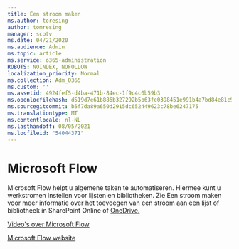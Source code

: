 ```yaml
---
title: Een stroom maken
ms.author: toresing
author: tomresing
manager: scotv
ms.date: 04/21/2020
ms.audience: Admin
ms.topic: article
ms.service: o365-administration
ROBOTS: NOINDEX, NOFOLLOW
localization_priority: Normal
ms.collection: Adm_O365
ms.custom: ''
ms.assetid: 4924fef5-d4ba-471b-84ec-1f9c4c0b59b3
ms.openlocfilehash: d519d7e61b886b327292b5b63fe0398451e991b4a7bd84e81c9fac5cdb47fc0d
ms.sourcegitcommit: b5f7da89a650d2915dc652449623c78be6247175
ms.translationtype: MT
ms.contentlocale: nl-NL
ms.lasthandoff: 08/05/2021
ms.locfileid: "54044371"
---
```

# <a name="microsoft-flow"></a>Microsoft Flow

Microsoft Flow helpt u algemene taken te automatiseren. Hiermee kunt u werkstromen instellen voor lijsten en bibliotheken. Zie Een stroom maken voor meer informatie over het toevoegen van een stroom aan een lijst of bibliotheek in SharePoint Online of [OneDrive.](https://go.microsoft.com/fwlink/?linkid=869408)
  
[Video's over Microsoft Flow](https://go.microsoft.com/fwlink/?linkid=864641)
  
[Microsoft Flow website](https://go.microsoft.com/fwlink/?linkid=864642)
  

